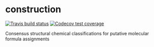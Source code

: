 # construction

[![Travis build status](https://travis-ci.org/jasenfinch/construction.svg?branch=master)](https://travis-ci.org/jasenfinch/construction)
[![Codecov test coverage](https://codecov.io/gh/jasenfinch/construction/branch/master/graph/badge.svg)](https://codecov.io/gh/jasenfinch/construction?branch=master)

Consensus structural chemical classifications for putative molecular formula assignments
